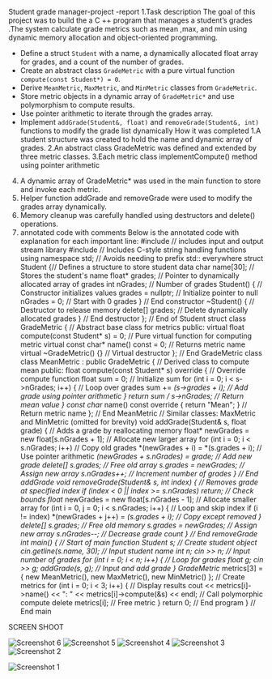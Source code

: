 
Student grade manager-project -report 
1.Task description
The goal of this project was to build the a C ++ program that manages a student’s grades .The system calculate grade metrics such as mean ,max, and min using dynamic memory allocation and object-oriented programming. 
- Define a struct `Student` with a name, a dynamically allocated float array for grades, and a count of the number of grades.
- Create an abstract class `GradeMetric` with a pure virtual function `compute(const Student*) = 0`.
- Derive `MeanMetric`, `MaxMetric`, and `MinMetric` classes from `GradeMetric`.
- Store metric objects in a dynamic array of `GradeMetric*` and use polymorphism to compute results.
- Use pointer arithmetic to iterate through the grades array.
- Implement `addGrade(Student&, float)` and `removeGrade(Student&, int)` functions to modify the grade list dynamically
How it was completed 
1.A student structure was created to hold the name and dynamic array of grades.
2.An abstract class GradeMetric was defined and extended by three metric classes.
3.Each metric class implementCompute() method using pointer arithmetic
4. A dynamic array of GradeMetric* was used in the main function to store and invoke each metric.
5. Helper function addGrade and removeGrade were used to modify the grades array dynamically.
6. Memory cleanup was carefully handled using destructors and delete() operations.
3. annotated code with comments 
Below is the annotated code with explanation for each important line:
#include <iostream> // includes input and output stream library 
#include <cstring> // Includes C-style string handling functions
using namespace std; // Avoids needing to prefix std:: everywhere
struct Student {// Defines a structure to store student data
char name[30]; // Stores the student's name
float* grades; // Pointer to dynamically allocated array of grades
int nGrades; // Number of grades
Student() { // Constructor initializes values
grades = nullptr; // Initialize pointer to null
nGrades = 0; // Start with 0 grades
} // End constructor
~Student() { // Destructor to release memory
delete[] grades; // Delete dynamically allocated grades
} // End destructor
}; // End of Student struct
class GradeMetric { // Abstract base class for metrics
public: 
virtual float compute(const Student* s) = 0; // Pure virtual function for computing metric
virtual const char* name() const = 0; // Returns metric name
virtual ~GradeMetric() {} // Virtual destructor
}; // End GradeMetric class
class MeanMetric : public GradeMetric { // Derived class to compute mean
public: 
float compute(const Student* s) override { // Override compute function
float sum = 0; // Initialize sum
for (int i = 0; i < s->nGrades; i++) { // Loop over grades
sum += *(s->grades + i); // Add grade using pointer arithmetic
} 
return sum / s->nGrades; // Return mean value
} 
const char* name() const override { return "Mean"; } // Return metric name
}; // End MeanMetric
// Similar classes: MaxMetric and MinMetric (omitted for brevity) 
void addGrade(Student& s, float grade) { // Adds a grade by reallocating memory
float* newGrades = new float[s.nGrades + 1]; // Allocate new larger array
for (int i = 0; i < s.nGrades; i++) // Copy old grades
*(newGrades + i) = *(s.grades + i); // Use pointer arithmetic
*(newGrades + s.nGrades) = grade; // Add new grade
delete[] s.grades; // Free old array
s.grades = newGrades; // Assign new array
s.nGrades++; // Increment number of grades
} // End addGrade
void removeGrade(Student& s, int index) { // Removes grade at specified index
if (index < 0 || index >= s.nGrades) return; // Check bounds
float* newGrades = new float[s.nGrades - 1]; // Allocate smaller array
for (int i = 0, j = 0; i < s.nGrades; i++) { // Loop and skip index
if (i != index) *(newGrades + j++) = *(s.grades + i); // Copy except removed
} 
delete[] s.grades; // Free old memory
s.grades = newGrades; // Assign new array
s.nGrades--; // Decrease grade count
} // End removeGrade
int main() { // Start of main function
Student s; // Create student object
cin.getline(s.name, 30); // Input student name
int n; cin >> n; // Input number of grades
for (int i = 0; i < n; i++) { // Loop for grades
float g; cin >> g; addGrade(s, g); // Input and add grade
} 
GradeMetric* metrics[3] = { new MeanMetric(), new MaxMetric(), new MinMetric() }; // Create metrics
for (int i = 0; i < 3; i++) { // Display results
cout << metrics[i]->name() << ": " << metrics[i]->compute(&s) << endl; // Call polymorphic compute
delete metrics[i]; // Free metric
} 
return 0; // End program
} // End main

SCREEN SHOOT


![Screenshot 6](https://github.com/user-attachments/assets/f0f81fbc-a4dd-4e73-a508-304e411d8324)
![Screenshot 5](https://github.com/user-attachments/assets/dc13367f-cefc-496c-ade1-4695744c6541)
![Screenshot 4](https://github.com/user-attachments/assets/971d95db-744a-4be8-870a-ac53480524ea)
![Screenshot 3](https://github.com/user-attachments/assets/ea52081a-e45c-410f-9e17-10fe5c72eccc)
![Screenshot 2](https://github.com/user-attachments/assets/fdc4c42d-20cc-4280-a81d-b1ed2c230194)

![Screenshot 1](https://github.com/user-attachments/assets/1ec7ec59-b235-4fc7-8895-892c4a00455d)






